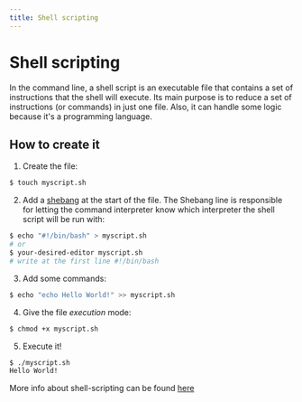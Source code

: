 ```yaml
---
title: Shell scripting
---
```


# Shell scripting

In the command line, a shell script is an executable file that contains a set
of instructions that the shell will execute. Its main purpose is to reduce
a set of instructions (or commands) in just one file. Also, it can handle
some logic because it's a programming language.

## How to create it

1) Create the file:
```bash
$ touch myscript.sh
```
2) Add a [shebang](https://en.wikipedia.org/wiki/Shebang_(Unix)) at the start of the file. The Shebang line is responsible for letting the command interpreter know which interpreter the shell script will be run with:
```bash
$ echo "#!/bin/bash" > myscript.sh
# or
$ your-desired-editor myscript.sh
# write at the first line #!/bin/bash
```
3) Add some commands:
```bash
$ echo "echo Hello World!" >> myscript.sh
```
4) Give the file _execution_ mode:
```bash
$ chmod +x myscript.sh
```
5) Execute it!
```bash
$ ./myscript.sh
Hello World!
```

More info about shell-scripting can be found [here](https://www.shellscript.sh/)
